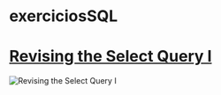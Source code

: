 # exerciciosSQL

# [Revising the Select Query I](https://github.com/leodelmiro/exercicios/blob/master/RevisingtheSelectQueryI.sql)

![Revising the Select Query I](https://i.imgur.com/e9qvcSA.png)
